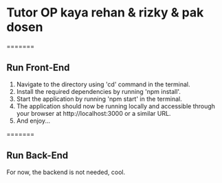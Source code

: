 # Tutor OP kaya rehan & rizky & pak dosen

=======
## Run Front-End

1. Navigate to the directory using 'cd' command in the terminal.
2. Install the required dependencies by running 'npm install'.
3. Start the application by running 'npm start' in the terminal.
4. The application should now be running locally and accessible through your browser at http://localhost:3000 or a similar URL.
5. And enjoy...

=======
## Run Back-End
For now, the backend is not needed, cool. 

